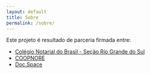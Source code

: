 ```yaml
---
layout: default
title: Sobre
permalink: /sobre/
---
```


Este projeto é resultado de parceria firmada entre:

- [Colégio Notarial do Brasil - Seção Rio Grande do Sul](https://colnotrs.org.br/)
- [COOPNORE](https://www.coopnore.com.br/)
- [Doc.Space](https://doc.space/)